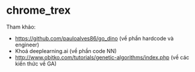 # chrome_trex

Tham khảo:

+ https://github.com/pauloalves86/go_dino (về phần hardcode và engineer)
+ Khoá deeplearning.ai (về phần code NN)
+ http://www.obitko.com/tutorials/genetic-algorithms/index.php (về các kiến thức về GA)
